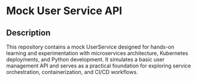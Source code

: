 # Mock User Service API

## Description
This repository contains a mock UserService designed for hands-on learning and experimentation with microservices architecture, Kubernetes deployments, and Python development. It simulates a basic user management API and serves as a practical foundation for exploring service orchestration, containerization, and CI/CD workflows.
